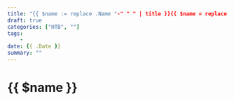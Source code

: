 ```yaml
---
title: "{{ $name := replace .Name "-" " " | title }}{{ $name = replace $name "Htb" "HTB" }}{{ $name }}"
draft: true
categories: ["HTB", ""]
tags:
    -
date: {{ .Date }}
summary: ""
---
```


# {{ $name }}
